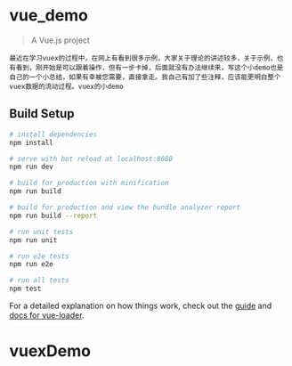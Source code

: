 # vue_demo

> A Vue.js project

```
最近在学习vuex的过程中，在网上有看到很多示例，大家关于理论的讲述较多，关于示例，也有看到，刚开始是可以跟着操作，但有一步卡掉，后面就没有办法继续来，写这个小demo也是自己的一个小总结，如果有幸被您需要，直接拿走。我自己有加了些注释，应该能更明白整个vuex数据的流动过程。vuex的小demo
```

## Build Setup

``` bash
# install dependencies
npm install

# serve with hot reload at localhost:8080
npm run dev

# build for production with minification
npm run build

# build for production and view the bundle analyzer report
npm run build --report

# run unit tests
npm run unit

# run e2e tests
npm run e2e

# run all tests
npm test
```

For a detailed explanation on how things work, check out the [guide](http://vuejs-templates.github.io/webpack/) and [docs for vue-loader](http://vuejs.github.io/vue-loader).
# vuexDemo
